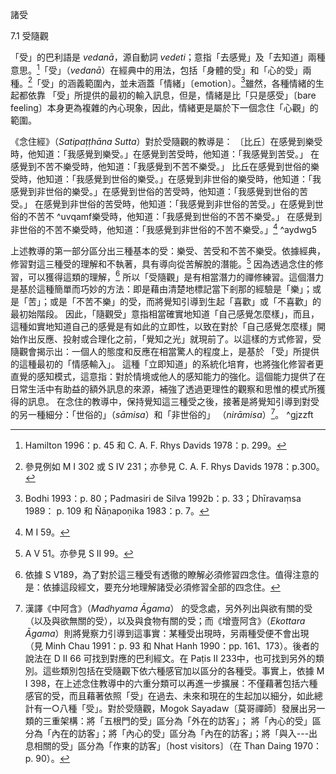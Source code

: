 諸受

7.1  受隨觀

「受」的巴利語是 *vedanā*，源自動詞 *vedeti*；意指「去感覺」及「去知道」兩種意思。[^1]「受」（*vedanā*）在經典中的用法，包括「身體的受」和「心的受」兩種。[^2]「受」的涵義範圍內，並未涵蓋「情緒」〔emotion〕。[^3]雖然，各種情緒的生起都依靠 「受」所提供的最初的輸入訊息，但是，情緒是比「只是感受」〔bare feeling〕本身更為複雜的內心現象，因此，情緒更是屬於下一個念住「心觀」的範圍。 

 《念住經》（*Satipaṭṭhāna Sutta*）對於受隨觀的教導是：
 〔比丘〕在感覺到樂受時，他知道：「我感覺到樂受。」在感覺到苦受時，他知道：「我感覺到苦受。」
  在感覺到不苦不樂受時，他知道：「我感覺到不苦不樂受。」
 比丘在感覺到世俗的樂受時，他知道：「我感覺到世俗的樂受。」在感覺到非世俗的樂受時，他知道：「我感覺到非世俗的樂受。」在感覺到世俗的苦受時，他知道：「我感覺到世俗的苦受。」
 在感覺到非世俗的苦受時，他知道：「我感覺到非世俗的苦受。」在感覺到世俗的不苦不 ^uvqamf樂受時，他知道：「我感覺到世俗的不苦不樂受。」
 在感覺到非世俗的不苦不樂受時，他知道：「我感覺到非世俗的不苦不樂受。」[^4] ^aydwg5
 
 上述教導的第一部分區分出三種基本的受：樂受、苦受和不苦不樂受。依據經典，修習對這三種受的理解和不執著，具有導向從苦解脫的潛能。[^5]
 因為透過念住的修習，可以獲得這類的理解，[^6]
 所以「受隨觀」是有相當潛力的禪修練習。這個潛力是基於這種簡單而巧妙的方法：即是藉由清楚地標記當下剎那的經驗是「樂」；或是「苦」；或是「不苦不樂」的受，而將覺知引導到生起「喜歡」或「不喜歡」的最初始階段。
 因此，「隨觀受」意指相當確實地知道「自己感覺怎麼樣」，而且，這種如實地知道自己的感覺是有如此的立即性，以致在對於「自己感覺怎麼樣」開始作出反應、投射或合理化之前，「覺知之光」就現前了。以這樣的方式修習，受隨觀會揭示出：一個人的態度和反應在相當驚人的程度上，是基於
「受」所提供的這種最初的「情感輸入」。
 這種「立即知道」的系統化培育，也將強化修習者更直覺的感知模式，這意指：對於情境或他人的感知能力的強化。這個能力提供了在日常生活中有助益的額外訊息的來源，補強了透過更理性的觀察和思惟的模式所獲得的訊息。
 在念住的教導中，保持覺知這三種受之後，接著是將覺知引導到對受的另一種細分：「世俗的」（*sāmisa*）和「非世俗的」 （*nirāmisa*）[^7]。 ^gjzzft


[^1]:  Hamilton 1996：p. 45 和 C. A. F. Rhys Davids 1978：p. 299。

[^2]:  參見例如 M I 302 或 S IV 231；亦參見 C. A. F. Rhys Davids 1978：p.300。

[^3]: Bodhi 1993：p. 80；Padmasiri de Silva 1992b：p. 33；Dhīravaṃsa 1989： p\. 109 和 Ñāṇapoṇika 1983：p. 7。

[^4]:  M I 59。

[^5]:  A V 51。亦參見 S II 99。

[^6]:  依據 S V189，為了對於這三種受有透徹的瞭解必須修習四念住。值得注意的是：依據這段經文，要充分地理解諸受必須修習全部的四念住。

[^7]:漢譯《中阿含》（*Madhyama Āgama*） 的受念處，另外列出與欲有關的受（以及與欲無關的受），以及與食物有關的受；而《增壹阿含》（*Ekottara Āgama*）則將覺察力引導到這事實：某種受出現時，另兩種受便不會出現（見 Minh Chau 1991：p. 93 和 Nhat Hanh 1990：pp. 161、173）。後者的說法在 D II 66 可找到對應的巴利經文。在 Paṭis II 233中，也可找到另外的類別。這些類別包括在受隨觀下依六種感官加以區分的各種受。事實上，依據 M I 398，在上述念住教導中的六重分類可以再進一步擴展：不僅藉著包括六種感官的受，而且藉著依照「受」在過去、未來和現在的生起加以細分，如此總計有一○八種「受」。對於受隨觀，Mogok Sayadaw〔莫哥禪師〕發展出另一類的三重架構：將「五根門的受」區分為「外在的訪客」； 將「內心的受」區分為「內在的訪客」；將「內心的受」區分為「內在的訪客」；將「與入---出息相關的受」區分為「作東的訪客」〔host visitors〕（在 Than Daing 1970：p. 90）。